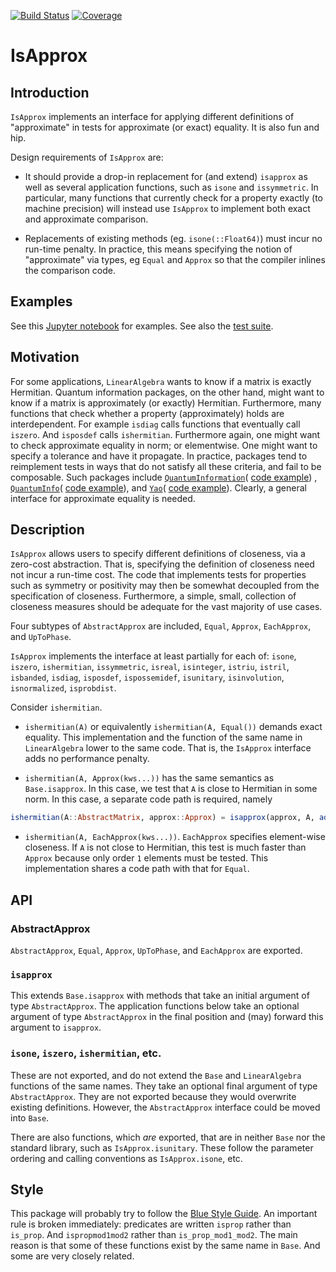 [![Build Status](https://github.com/jlapeyre/IsApprox.jl/actions/workflows/CI.yml/badge.svg?branch=main)](https://github.com/jlapeyre/IsApprox.jl/actions/workflows/CI.yml?query=branch%3Amain)
[![Coverage](https://codecov.io/gh/jlapeyre/IsApprox.jl/branch/main/graph/badge.svg)](https://codecov.io/gh/jlapeyre/IsApprox.jl)

# IsApprox

## Introduction

`IsApprox` implements an interface for applying different definitions of "approximate" in tests for approximate (or exact) equality.
It is also fun and hip.

Design requirements of `IsApprox` are:

* It should provide a drop-in replacement for (and extend) `isapprox` as well as
several application functions, such as `isone` and `issymmetric`.  In
particular, many functions that currently check for a property exactly (to
machine precision) will instead use `IsApprox` to implement both exact and
approximate comparison.

* Replacements of existing methods (eg. `isone(::Float64)`) must incur no run-time penalty.
In practice, this means specifying the notion of "approximate" via types, eg `Equal` and `Approx`
so that the compiler inlines the comparison code.

## Examples

See this [Jupyter notebook](https://github.com/jlapeyre/IsApprox.jl/blob/master/Notebooks/IsApprox.ipynb)
for examples. See also the [test suite](https://github.com/jlapeyre/IsApprox.jl/blob/master/test/runtests.jl).

## Motivation

For some applications, `LinearAlgebra` wants to know if a matrix is exactly
Hermitian. Quantum information packages, on the other hand, might want to know
if a matrix is approximately (or exactly) Hermitian. Furthermore, many functions that check
whether a property (approximately) holds are interdependent. For example
`isdiag` calls functions that eventually call `iszero`. And `isposdef` calls
`ishermitian`. Furthermore again, one might want to check approximate equality
in norm; or elementwise. One might want to specify a tolerance and have it
propagate. In practice, packages
tend to reimplement tests in ways that do not satisfy all these criteria,
and fail to be composable.
Such packages include [`QuantumInformation`](https://github.com/iitis/QuantumInformation.jl)(
[code example](https://github.com/iitis/QuantumInformation.jl/blob/b47400ebb09d10cc1eba5f7bf06badeb6cfe5429/src/utils.jl#L93-L113))
,
[`QuantumInfo`](https://github.com/BBN-Q/QuantumInfo.jl)(
[code example](https://github.com/BBN-Q/QuantumInfo.jl/blob/cbafdc7f295e7d56e41116c5ef4eca9500d45909/src/basics.jl#L248-L255)),
and
[`Yao`](https://github.com/QuantumBFS/Yao.jl)(
[code example](https://github.com/QuantumBFS/YaoBase.jl/blob/master/src/inspect.jl)).
Clearly, a general interface for approximate
equality is needed.

## Description

`IsApprox` allows users to specify different definitions of
closeness, via a zero-cost abstraction. That is, specifying the definition of closeness
need not incur a run-time cost.  The code that implements tests for properties such as
symmetry or positivity may then be somewhat decoupled from the specification of
closeness. Furthermore, a simple, small, collection of closeness measures should be
adequate for the vast majority of use cases.

Four subtypes of `AbstractApprox` are included, `Equal`, `Approx`, `EachApprox`, and `UpToPhase`.


`IsApprox` implements the interface at least partially for each of: `isone`, `iszero`, `ishermitian`, `issymmetric`,
`isreal`, `isinteger`, `istriu`, `istril`, `isbanded`, `isdiag`, `isposdef`,
`ispossemidef`, `isunitary`, `isinvolution`, `isnormalized`, `isprobdist`.

Consider `ishermitian`.

* `ishermitian(A)` or equivalently `ishermitian(A, Equal())` demands exact equality.
This implementation and the function of the same name in `LinearAlgebra` lower to the same code.
That is, the `IsApprox` interface adds no performance penalty.

* `ishermitian(A, Approx(kws...))` has the same semantics as `Base.isapprox`. In this
case, we test that `A` is close to Hermitian in some norm. In this case, a separate code
path is required, namely

```julia
ishermitian(A::AbstractMatrix, approx::Approx) = isapprox(approx, A, adjoint(A))
```

* `ishermitian(A, EachApprox(kws...))`. `EachApprox` specifies element-wise closeness.
If `A` is not close to Hermitian, this test is much faster than `Approx` because
only order `1` elements must be tested. This implementation shares a code path
with that for `Equal`.

## API

### AbstractApprox

`AbstractApprox`, `Equal`, `Approx`, `UpToPhase`, and `EachApprox` are exported.

### `isapprox`

This extends `Base.isapprox` with methods that take an initial argument of type `AbstractApprox`.
The application functions below take an optional argument of type `AbstractApprox` in the final
position and (may) forward this argument to `isapprox`.

### `isone`, `iszero`, `ishermitian`, etc.

These are not exported, and do not extend the `Base` and `LinearAlgebra` functions of the same names.
They take an optional final argument of type `AbstractApprox`. They are not exported because they
would overwrite existing definitions. However, the `AbstractApprox` interface could be moved into
`Base`.

There are also functions, which *are* exported, that are in neither `Base` nor the standard library, such
as `IsApprox.isunitary`. These follow the parameter ordering and calling conventions
as `IsApprox.isone`, etc.


## Style

This package will probably try to follow the [Blue Style Guide](https://github.com/invenia/BlueStyle).
An important rule is broken immediately: predicates are written `isprop` rather than `is_prop`.
And `ispropmod1mod2` rather than `is_prop_mod1_mod2`. The main reason is that some of these
functions exist by the same name in `Base`. And some are very closely related.

<!--  LocalWords:  IsApprox isapprox isone issymmetric LinearAlgebra isdiag iszero hoc
 -->
<!--  LocalWords:  isposdef ishermitian elementwise reimplement ishermitan QuantumInfo
 -->
<!--  LocalWords:  QuantumInformation Yao positivity subtypes AbstractApprox EachApprox
 -->
<!--  LocalWords:  kws julia adjoint isunitary
 -->
